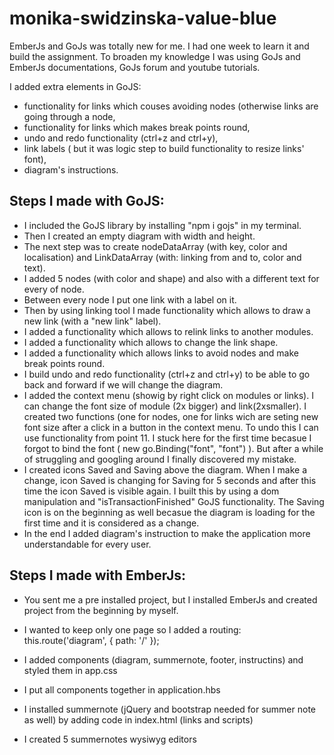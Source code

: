 # monika-swidzinska-value-blue
EmberJs and GoJs was totally new for me. I had one week to learn it and build the assignment. To broaden my knowledge I was using GoJs and EmberJs documentations, GoJs forum and youtube tutorials.

I added extra elements in GoJS: 
- functionality for links which couses avoiding nodes (otherwise links are going through a node,
- functionality for links which makes break points round,
- undo and redo functionality (ctrl+z and ctrl+y),
- link labels ( but it was logic step to build functionality to resize links' font),
- diagram's instructions.


## Steps I made with GoJS:
- I included the GoJS library by installing "npm i gojs" in my terminal.
- Then I created an empty diagram with width and height.
- The next step was to create nodeDataArray (with key, color and localisation) and LinkDataArray (with: linking from and to, color and text).
- I added 5 nodes (with color and shape) and also with a different text for every of node.
- Between every node I put one link with a label on it.
- Then by using linking tool I made functionality which allows to draw a new link (with a "new link" label).
- I added a functionality which allows to relink links to another modules.
- I added a functionality which allows to change the link shape.
- I added a functionality which allows links to avoid nodes and make break points round.
- I build undo and redo functionality (ctrl+z and ctrl+y) to be able to go back and forward if we will change the diagram. 
- I added the context menu (showig by right click on modules or links). I can change the font size of module (2x bigger) and link(2xsmaller). I created two functions (one for nodes, one for links wich are seting new font size after a click in a button in the context menu. To undo this I can use functionality from point 11.
I stuck here for the first time becasue I forgot to bind the font ( new go.Binding("font", "font") ). But after a while of struggling and googling around I finally discovered my mistake.
- I created icons Saved and Saving above the diagram. When I make a change, icon Saved is changing for Saving for 5 seconds and after this time the icon Saved is visible again. I built this by using a dom manipulation and "isTransactionFinished" GoJS functionality. The Saving icon is on the beginning as well becasue the diagram is loading for the first time and it is considered as a change. 
- In the end I added diagram's instruction to make the application more understandable for every user.


## Steps I made with EmberJs:
- You sent me a pre installed project, but I installed EmberJs and created project from the beginning by myself.
- I wanted to keep only one page so I added a routing: this.route('diagram', { path: '/' });
- I added components (diagram, summernote, footer, instructins) and styled them in app.css
- I put all components together in application.hbs
- I installed summernote (jQuery and bootstrap needed for summer note as well) by adding code in index.html (links and scripts)


- I created 5 summernotes wysiwyg editors
